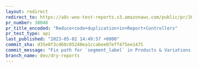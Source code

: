 ```yaml
---
layout: redirect
redirect_to: https://a8c-woo-test-reports.s3.amazonaws.com/public/pr/38048/api/index.html
pr_number: 38048
pr_title_encoded: "Reduce+code+duplication+in+Report+Controllers"
pr_test_type: api
last_published: "2023-05-02 14:49:57 +0000"
commit_sha: d35e8f3c460c05240ea1ccabee07eff475ee1475
commit_message: "Fix path for `segment_label` in Products & Variations schema"
branch_name: dev/dry-reports
---
```


